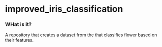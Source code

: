 # improved_iris_classification
### WHat is it?
A repository that creates a dataset from the  that classifies flower based on their features.
